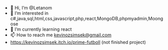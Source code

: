 - 👋 Hi, I’m @Letanom
- 👀 I’m interested in c#,java,sql,html,css,javascript,php,react,MongoDB,phpmyadmin,Moongose
- 🌱 I’m currently learning react
- 📫 How to reach me kevinozsimsek@gmail.com  
- https://kevinozsimsek.itch.io/prime-futboll (not finished project)

<!---
Letanom/Letanom is a ✨ special ✨ repository because its `README.md` (this file) appears on your GitHub profile.
You can click the Preview link to take a look at your changes.
--->
